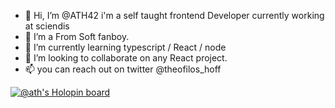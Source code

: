 - 👋 Hi, I’m @ATH42 i'm a self taught frontend Developer currently working at sciendis
- 👀 I’m a From Soft fanboy. 
- 🌱 I’m currently learning typescript / React / node
- 💞️ I’m looking to collaborate on any React project.
- 📫 you can reach out on twitter @theofilos_hoff

[![@ath's Holopin board](https://holopin.io/api/user/board?user=ath)](https://holopin.io/@ath)

<!---
ATH42/ATH42 is a ✨ special ✨ repository because its `README.md` (this file) appears on your GitHub profile.
You can click the Preview link to take a look at your changes.
--->
